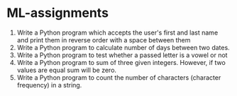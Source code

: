 # ML-assignments
1. Write a Python program which accepts the
user's first and last name and print them in
reverse order with a space between them
2. Write a Python program to calculate number of
days between two dates.
3. Write a Python program to test whether a
passed letter is a vowel or not
4. Write a Python program to sum of three given
integers. However, if two values are equal sum
will be zero.
5. Write a Python program to count the number of
characters (character frequency) in a string.
